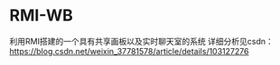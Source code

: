 # RMI-WB
利用RMI搭建的一个具有共享画板以及实时聊天室的系统
详细分析见csdn：https://blog.csdn.net/weixin_37781578/article/details/103127276
